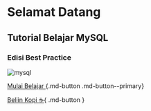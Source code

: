 <!-- # Welcome to MkDocs

For full documentation visit [mkdocs.org](https://www.mkdocs.org).

## Commands

* `mkdocs new [dir-name]` - Create a new project.
* `mkdocs serve` - Start the live-reloading docs server.
* `mkdocs build` - Build the documentation site.
* `mkdocs -h` - Print help message and exit.

## Project layout

    mkdocs.yml    # The configuration file.
    docs/
        index.md  # The documentation homepage.
        ...       # Other markdown pages, images and other files. -->


# Selamat Datang

## Tutorial Belajar MySQL
### Edisi Best Practice

![mysql](https://upload.wikimedia.org/wikipedia/id/thumb/a/a9/MySQL.png/200px-MySQL.png)



[Mulai Belajar ](pengantar.md){.md-button .md-button--primary}

[Beliin Kopi  :coffee:](https://saweria.co/masipnu){ .md-button }